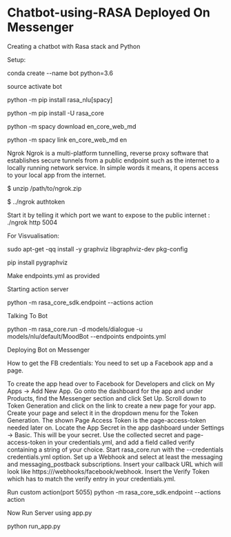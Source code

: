 # Chatbot-using-RASA Deployed On Messenger
Creating a chatbot with Rasa stack and Python

Setup:

conda create --name bot python=3.6

source activate bot

python -m pip install rasa_nlu[spacy]

python -m pip install -U rasa_core

python -m spacy download en_core_web_md

python -m spacy link en_core_web_md en

Ngrok
Ngrok is a multi-platform tunnelling, reverse proxy software that establishes secure tunnels from a public endpoint such as the internet to a locally running network service. In simple words it means, it opens access to your local app from the internet.

$ unzip /path/to/ngrok.zip

$ ../ngrok authtoken <token>

Start it by telling it which port we want to expose to the public internet : ./ngrok http 5004

For Visvualisation:

sudo apt-get -qq install -y graphviz libgraphviz-dev pkg-config

pip install pygraphviz

Make endpoints.yml as provided

Starting action server

python -m rasa_core_sdk.endpoint --actions action

Talking To Bot

python -m rasa_core.run -d models/dialogue -u models/nlu/default/MoodBot --endpoints endpoints.yml   

Deploying Bot on Messenger

How to get the FB credentials: You need to set up a Facebook app and a page.

To create the app head over to Facebook for Developers and click on My Apps -> Add New App.
Go onto the dashboard for the app and under Products, find the Messenger section and click Set Up. Scroll down to Token Generation and click on the link to create a new page for your app.
Create your page and select it in the dropdown menu for the Token Generation. The shown Page Access Token is the page-access-token needed later on.
Locate the App Secret in the app dashboard under Settings -> Basic. This will be your secret.
Use the collected secret and page-access-token in your credentials.yml, and add a field called verify containing a string of your choice. Start rasa_core.run with the --credentials credentials.yml option.
Set up a Webhook and select at least the messaging and messaging_postback subscriptions. Insert your callback URL which will look like https://<ngrok website>/webhooks/facebook/webhook. Insert the Verify Token which has to match the verify entry in your credentials.yml.

Run custom action(port 5055)
python -m rasa_core_sdk.endpoint --actions action

Now Run Server using app.py

python run_app.py


